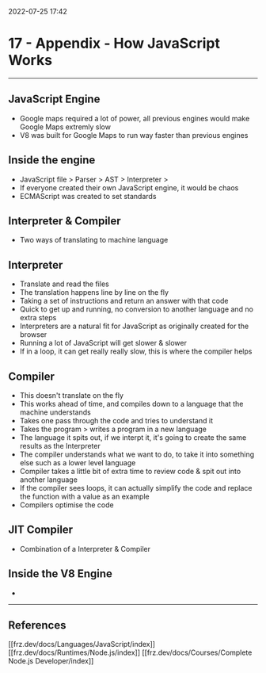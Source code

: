 2022-07-25 17:42
# 17 - Appendix - How JavaScript Works
---

## JavaScript Engine
* Google maps required a lot of power, all previous engines would make Google Maps extremly slow
* V8 was built for Google Maps to run way faster than previous engines

## Inside the engine
* JavaScript file > Parser > AST > Interpreter >
* If everyone created their own JavaScript engine, it would be chaos
* ECMAScript was created to set standards

## Interpreter & Compiler
*  Two ways of translating to machine language

## Interpreter
* Translate and read the files
* The translation happens line by line on the fly
* Taking a set of instructions and return an answer with that code
* Quick to get up and running, no conversion to another language and no extra steps
* Interpreters are a natural fit for JavaScript as originally created for the browser
* Running a lot of JavaScript will get slower & slower
* If in a loop, it can get really really slow, this is where the compiler helps

## Compiler
* This doesn't translate on the fly
* This works ahead of time, and compiles down to a language that the machine understands
* Takes one pass through the code and tries to understand it
* Takes the program > writes a program in a new language
* The language it spits out, if we interpt it, it's going to create the same results as the Interpreter
* The compiler understands what we want to do, to take it into something else such as a lower level language
* Compiler takes a little bit of extra time to review code & spit out into another language
* If the compiler sees loops, it can actually simplify the code and replace the function with a value as an example
* Compilers optimise the code

## JIT Compiler
* Combination of a Interpreter & Compiler

## Inside the V8 Engine
* 



---
## References
[[frz.dev/docs/Languages/JavaScript/index]]
[[frz.dev/docs/Runtimes/Node.js/index]]
[[frz.dev/docs/Courses/Complete Node.js Developer/index]]
